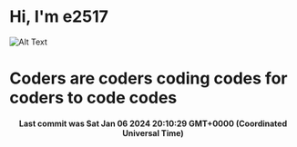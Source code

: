 # Hi, I'm e2517

![Alt Text](https://github.com/E2517/e2517/blob/master/images/background.gif)

# Coders are coders coding codes for coders to code codes

<h4 align="center">Last commit was Sat Jan 06 2024 20:10:29 GMT+0000 (Coordinated Universal Time)</h4>
